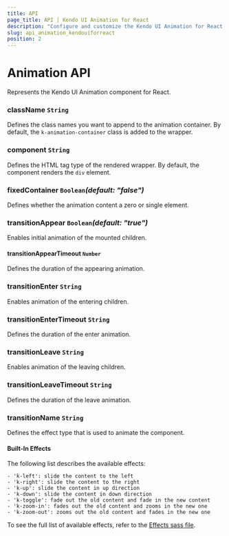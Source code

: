 ```yaml
---
title: API
page_title: API | Kendo UI Animation for React
description: "Configure and customize the Kendo UI Animation for React through its API reference."
slug: api_animation_kendouiforreact
position: 2
---
```


# Animation API

Represents the Kendo UI Animation component for React.

### className `String`

Defines the class names you want to append to the animation container. By default, the `k-animation-container` class is added to the wrapper.

### component `String`

Defines the HTML tag type of the rendered wrapper. By default, the component renders the `div` element.

### fixedContainer `Boolean`*(default: "false")*

Defines whether the animation content a zero or single element.

### transitionAppear `Boolean`*(default: "true")*

Enables initial animation of the mounted children.

#### transitionAppearTimeout `Number`

Defines the duration of the appearing animation.

### transitionEnter `String`

Enables animation of the entering children.

### transitionEnterTimeout `String`

Defines the duration of the enter animation.

### transitionLeave `String`

Enables animation of the leaving children.

### transitionLeaveTimeout `String`

Defines the duration of the leave animation.

### transitionName `String`

Defines the effect type that is used to animate the component.

#### Built-In Effects

The following list describes the available effects:

    - 'k-left': slide the content to the left
    - 'k-right': slide the content to the right
    - 'k-up': slide the content in up direction
    - 'k-down': slide the content in down direction
    - 'k-toggle': fade out the old content and fade in the new content
    - 'k-zoom-in': fades out the old content and zooms in the new one
    - 'k-zoom-out': zooms out the old content and fades in the new one

To see the full list of available effects, refer to the [Effects sass file](https://github.com/telerik/kendo-theme-default/blob/master/styles/animation/_effect.scss).
